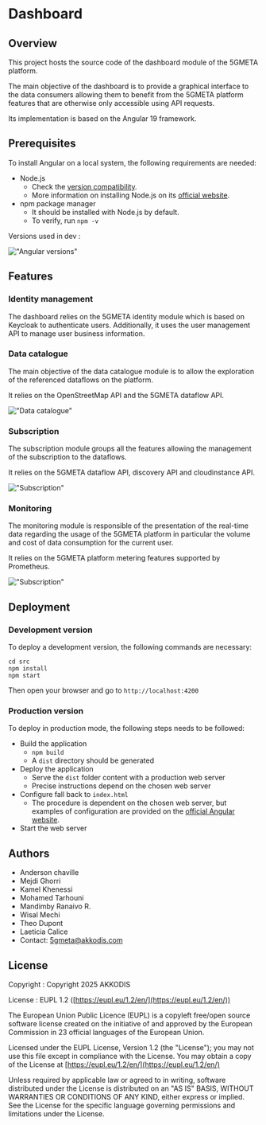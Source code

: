 # Dashboard

## Overview

This project hosts the source code of the dashboard module of the 5GMETA platform.

The main objective of the dashboard is to provide a graphical interface to the data consumers allowing them to benefit from the 5GMETA platform features that are otherwise only accessible using API requests.

Its implementation is based on the Angular 19 framework.

## Prerequisites

To install Angular on a local system, the following requirements are needed:
- Node.js
    - Check the [version compatibility](https://angular.io/guide/versions).
    - More information on installing Node.js on its [official website](https://nodejs.org/).
- npm package manager
    - It should be installed with Node.js by default.
    - To verify, run `npm -v`

Versions used in dev :

!["Angular versions"](miscelania/ng_versions.png)

## Features

### Identity management

The dashboard relies on the 5GMETA identity module which is based on Keycloak to authenticate users. Additionally, it uses the user management API to manage user business information.

### Data catalogue

The main objective of the data catalogue module is to allow the exploration of the referenced dataflows on the platform.

It relies on the OpenStreetMap API and the 5GMETA dataflow API.

!["Data catalogue"](miscelania/data-catalogue.svg)

### Subscription

The subscription module groups all the features allowing the management of the subscription to the dataflows.

It relies on the 5GMETA dataflow API, discovery API and cloudinstance API.

!["Subscription"](miscelania/subscription.svg)

### Monitoring

The monitoring module is responsible of the presentation of the real-time data regarding the usage of the 5GMETA platform in particular the volume and cost of data consumption for the current user.

It relies on the 5GMETA platform metering features supported by Prometheus.

!["Subscription"](miscelania/monitoring.svg)

## Deployment

### Development version

To deploy a development version, the following commands are necessary:

```
cd src
npm install
npm start
```

Then open your browser and go to `http://localhost:4200`

### Production version

To deploy in production mode, the following steps needs to be followed:
- Build the application
    - `npm build`
    - A `dist` directory should be generated
- Deploy the application
    - Serve the `dist` folder content with a production web server
    - Precise instructions depend on the chosen web server
- Configure fall back to `index.html`
    - The procedure is dependent on the chosen web server, but examples of configuration are provided on the [official Angular website](https://angular.io/guide/deployment).
- Start the web server

## Authors

- Anderson chaville
- Mejdi Ghorri
- Kamel Khenessi
- Mohamed Tarhouni
- Mandimby Ranaivo R.
- Wisal Mechi
- Theo Dupont
- Laeticia Calice
- Contact: 5gmeta@akkodis.com

## License

Copyright : Copyright 2025 AKKODIS

License : EUPL 1.2 ([https://eupl.eu/1.2/en/](https://eupl.eu/1.2/en/))

The European Union Public Licence (EUPL) is a copyleft free/open source software license created on the initiative of and approved by the European Commission in 23 official languages of the European Union.

Licensed under the EUPL License, Version 1.2 (the "License"); you may not use this file except in compliance with the License. You may obtain a copy of the License at [https://eupl.eu/1.2/en/](https://eupl.eu/1.2/en/)

Unless required by applicable law or agreed to in writing, software distributed under the License is distributed on an "AS IS" BASIS, WITHOUT WARRANTIES OR CONDITIONS OF ANY KIND, either express or implied. See the License for the specific language governing permissions and limitations under the License.
